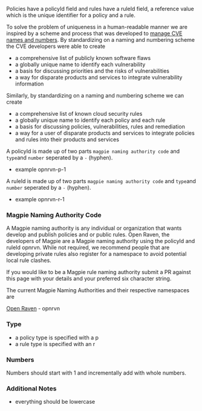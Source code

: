 Policies have a policyId field and rules have a ruleId field, a reference value which is the unique identifier for a 
policy and a rule.

To solve the problem of uniqueness in a human-readable manner we are inspired by a scheme and process that was developed
to [
manage CVE names and numbers](https://www.govinfo.gov/content/pkg/GOVPUB-C13-e1840672bcc4d823d5a2b11dcb45d280/pdf/GOVPUB-C13e1840672bcc4d823d5a2b11dcb45d280.pdf). By standardizing on a naming and numbering scheme the CVE developers were able
to create

* a comprehensive list of publicly known software flaws
* a globally unique name to identify each vulnerability
* a basis for discussing priorities and the risks of vulnerabilities
* a way for disparate products and services to integrate vulnerability information

Similarly, by standardizing on a naming and numbering scheme we can create

* a comprehensive list of known cloud security rules
* a globally unique name to identify each policy and each rule
* a basis for discussing policies, vulnerabilities, rules and remediation
* a way for a user of disparate products and services to integrate policies and rules into their products and services

A policyId is made up of two parts
```magpie naming authority code``` and ```type```and ```number``` seperated by a ```-``` (hyphen).

* example opnrvn-p-1


A ruleId is made up of two parts
```magpie naming authority code``` and ```type```and ```number``` seperated by a ```-``` (hyphen).

* example opnrvn-r-1

### Magpie Naming Authority Code
A Magpie naming authority is any individual or organization that wants develop and publish policies and or public 
rules. Open Raven, the  developers of Magpie are a Magpie naming authority using the policyId and ruleId opnrvn. While 
not 
required,
we recommend people that are developing private rules also register for a namespace to avoid potential local rule clashes.

If you would like to be a Magpie rule naming authority submit a PR against this page with your details and your 
preferred 
six character string.

The current Magpie Naming Authorities and their respective namespaces are 

[Open Raven](https://www.openraven.com) - opnrvn

### Type
* a policy type is specified with a p
* a rule type is specified with an r

### Numbers
Numbers should start with 1 and incrementally add with whole numbers.

### Additional Notes
* everything should be lowercase